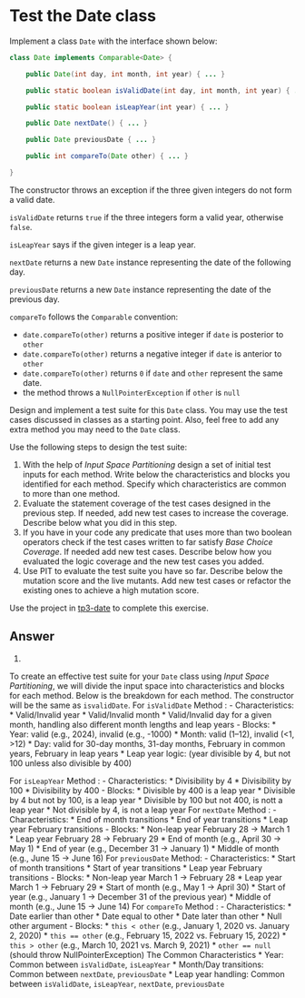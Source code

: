 # Test the Date class

Implement a class `Date` with the interface shown below:

```java
class Date implements Comparable<Date> {

    public Date(int day, int month, int year) { ... }

    public static boolean isValidDate(int day, int month, int year) { ... }

    public static boolean isLeapYear(int year) { ... }

    public Date nextDate() { ... }

    public Date previousDate { ... }

    public int compareTo(Date other) { ... }

}
```

The constructor throws an exception if the three given integers do not form a valid date.

`isValidDate` returns `true` if the three integers form a valid year, otherwise `false`.

`isLeapYear` says if the given integer is a leap year.

`nextDate` returns a new `Date` instance representing the date of the following day.

`previousDate` returns a new `Date` instance representing the date of the previous day.

`compareTo` follows the `Comparable` convention:

* `date.compareTo(other)` returns a positive integer if `date` is posterior to `other`
* `date.compareTo(other)` returns a negative integer if `date` is anterior to `other`
* `date.compareTo(other)` returns `0` if `date` and `other` represent the same date.
* the method throws a `NullPointerException` if `other` is `null` 

Design and implement a test suite for this `Date` class.
You may use the test cases discussed in classes as a starting point. 
Also, feel free to add any extra method you may need to the `Date` class.


Use the following steps to design the test suite:

1. With the help of *Input Space Partitioning* design a set of initial test inputs for each method. Write below the characteristics and blocks you identified for each method. Specify which characteristics are common to more than one method.
2. Evaluate the statement coverage of the test cases designed in the previous step. If needed, add new test cases to increase the coverage. Describe below what you did in this step.
3. If you have in your code any predicate that uses more than two boolean operators check if the test cases written to far satisfy *Base Choice Coverage*. If needed add new test cases. Describe below how you evaluated the logic coverage and the new test cases you added.
4. Use PIT to evaluate the test suite you have so far. Describe below the mutation score and the live mutants. Add new test cases or refactor the existing ones to achieve a high mutation score.

Use the project in [tp3-date](../code/tp3-date) to complete this exercise.

## Answer
1.
To create an effective test suite for your `Date` class using *Input Space Partitioning*, we will divide the input space into characteristics and blocks for each method. Below is the breakdown for each method.
The constructor will be the same as `isvalidDate`.
For `isValidDate` Method :
    - Characteristics:
        * Valid/Invalid year
        * Valid/Invalid month
        * Valid/Invalid day for a given month, handling also different month lengths and leap years
    - Blocks:
        * Year: valid (e.g., 2024), invalid (e.g., -1000)
        * Month: valid (1–12), invalid (<1, >12)
        * Day: valid for 30-day months, 31-day months, February in common years, February in leap years
        * Leap year logic: (year divisible by 4, but not 100 unless also divisible by 400)

For `isLeapYear` Method :
    - Characteristics:
        * Divisibility by 4
        * Divisibility by 100
        * Divisibility by 400
    - Blocks:
        * Divisible by 400 is a leap year
        * Divisible by 4 but not by 100, is a leap year
        * Divisible by 100 but not 400, is nott a leap year
        * Not divisible by 4, is not a leap year
For `nextDate` Method :
    - Characteristics:
        * End of month transitions
        * End of year transitions
        * Leap year February transitions
    - Blocks:
        * Non-leap year February 28 → March 1
        * Leap year February 28 → February 29
        * End of month (e.g., April 30 → May 1)
        * End of year (e.g., December 31 → January 1)
        * Middle of month (e.g., June 15 → June 16)
For `previousDate` Method:
    - Characteristics:
        * Start of month transitions
        * Start of year transitions
        * Leap year February transitions
    - Blocks:
        * Non-leap year March 1 → February 28
        * Leap year March 1 → February 29
        * Start of month (e.g., May 1 → April 30)
        * Start of year (e.g., January 1 → December 31 of the previous year)
        * Middle of month (e.g., June 15 → June 14)
For `compareTo` Method :
    - Characteristics:
        * Date earlier than other
        * Date equal to other
        * Date later than other
        * Null other argument
    - Blocks:
        * `this < other` (e.g., January 1, 2020 vs. January 2, 2020)
        * `this == other` (e.g., February 15, 2022 vs. February 15, 2022)
        * `this > other` (e.g., March 10, 2021 vs. March 9, 2021)
        * `other == null` (should throw NullPointerException)
The Common Characteristics
    * Year: Common between `isValidDate`, `isLeapYear`
    * Month/Day transitions: Common between `nextDate`, `previousDate`
    * Leap year handling: Common between `isValidDate`, `isLeapYear`, `nextDate`, `previousDate`
